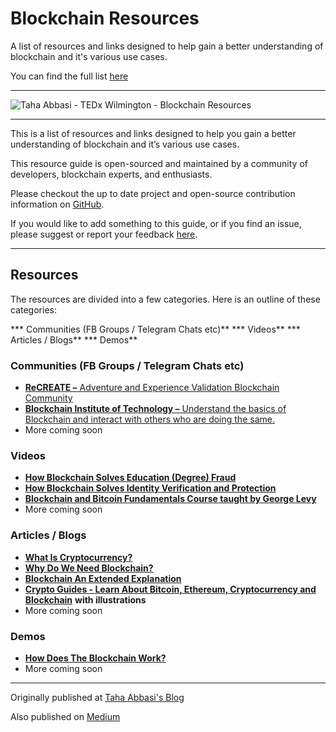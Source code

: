 # Blockchain Resources
A list of resources and links designed to help gain a better understanding of blockchain and it's various use cases.

You can find the full list [here](https://github.com/taha-abbasi/blockchain-resources/wiki)

***

![Taha Abbasi - TEDx Wilmington - Blockchain Resources](https://tahaabbasi.com/blog/wp-content/uploads/2017/11/Taha-Abbasi-TEDx-Wilmington-Blockchain-Resources.jpg)

***

This is a list of resources and links designed to help you gain a better understanding of blockchain and it’s various use cases.

This resource guide is open-sourced and maintained by a community of developers, blockchain experts, and enthusiasts.

Please checkout the up to date project and open-source contribution information on [GitHub](https://github.com/taha-abbasi/blockchain-resources).

If you would like to add something to this guide, or if you find an issue, please suggest or report your feedback [here](https://github.com/taha-abbasi/blockchain-resources).


***

## Resources

The resources are divided into a few categories. Here is an outline of these categories:

*** Communities (FB Groups / Telegram Chats etc)**
*** Videos**
*** Articles / Blogs**
*** Demos**

### Communities (FB Groups / Telegram Chats etc)

* [**ReCREATE –** Adventure and Experience Validation Blockchain Community](https://www.facebook.com/groups/ReCreateNow/)
* [**Blockchain Institute of Technology –** Understand the basics of Blockchain and interact with others who are doing the same.](https://www.facebook.com/BlockchainInstituteofTechnology/)
* More coming soon

### Videos

* [**How Blockchain Solves Education (Degree) Fraud**](https://www.youtube.com/watch?v=X-OENCtxwKw)
* [**How Blockchain Solves Identity Verification and Protection**](https://www.youtube.com/watch?v=2XDGX41nr1o)
* [**Blockchain and Bitcoin Fundamentals Course taught by George Levy**](https://www.udemy.com/blockchain-and-bitcoin-fundamentals/)
* More coming soon

### Articles / Blogs
* [**What Is Cryptocurrency?**](https://medium.com/recreatenow/what-the-heck-is-cryptocurrency-27538dbbc58d)
* [**Why Do We Need Blockchain?**](https://medium.com/recreatenow/the-centralized-disaster-3ac421d94cb1)
* [**Blockchain An Extended Explanation**](https://hackernoon.com/wtf-is-the-blockchain-1da89ba19348)
* [**Crypto Guides - Learn About Bitcoin, Ethereum, Cryptocurrency and Blockchain**](https://www.upfolio.com/guides) **with illustrations**
* More coming soon

### Demos
* [**How Does The Blockchain Work?**](http://blockchain-demo.tahaabbasi.com/)
* More coming soon

***

Originally published at [Taha Abbasi's Blog](https://tahaabbasi.com/blog/blockchain-resources/)

Also published on [Medium](https://medium.com/recreatenow/blockchain-resources-17bc0c363824)
